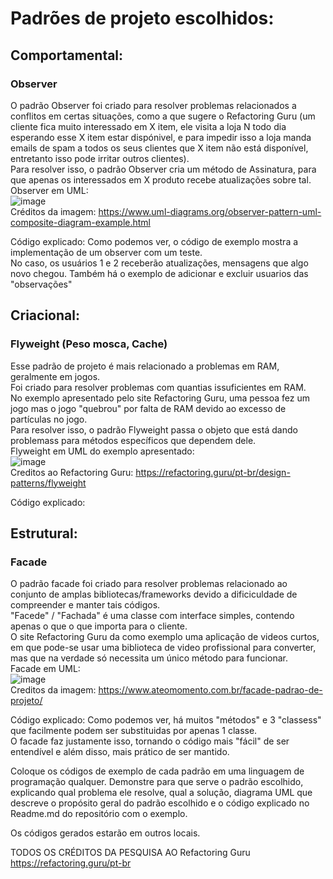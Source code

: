 # Padrões de projeto escolhidos:

## Comportamental:
### Observer 
O padrão Observer foi criado para resolver problemas relacionados a conflitos em certas situações, como a que sugere o Refactoring Guru (um cliente fica muito interessado em X item, ele visita a loja N todo dia esperando esse X item estar dispónivel, e para impedir isso a loja manda emails de spam a todos os seus clientes que X item não está disponível, entretanto isso pode irritar outros clientes).</br>
Para resolver isso, o padrão Observer cria um método de Assinatura, para que apenas os interessados em X produto recebe atualizações sobre tal.</br>
Observer em UML:</br>
![image](https://github.com/user-attachments/assets/f52a1be8-b9d7-4f8c-85ff-b97d6cff811b)</br>
Créditos da imagem: https://www.uml-diagrams.org/observer-pattern-uml-composite-diagram-example.html </br>

Código explicado: Como podemos ver, o código de exemplo mostra a implementação de um observer com um teste.</br>
No caso, os usuários 1 e 2 receberão atualizações, mensagens que algo novo chegou. Também há o exemplo de adicionar e excluir usuarios das "observações"</br> 

## Criacional:
### Flyweight (Peso mosca, Cache)
Esse padrão de projeto é mais relacionado a problemas em RAM, geralmente em jogos. </br>
Foi criado para resolver problemas com quantias issuficientes em RAM. </br> 
No exemplo apresentado pelo site Refactoring Guru, uma pessoa fez um jogo mas o jogo "quebrou" por falta de RAM devido ao excesso de partículas no jogo. </br>
Para resolver isso, o padrão Flyweight passa o objeto que está dando problemass para métodos específicos que dependem dele. </br>
Flyweight em UML do exemplo apresentado: </br>
![image](https://github.com/user-attachments/assets/83286482-7735-4846-a35d-fcd9ee265860) </br>
Creditos ao Refactoring Guru: https://refactoring.guru/pt-br/design-patterns/flyweight </br>

Código explicado: 

## Estrutural:
### Facade
O padrão facade foi criado para resolver problemas relacionado ao conjunto de amplas bibliotecas/frameworks devido a dificiculdade de compreender e manter tais códigos.</br>
"Facede" / "Fachada" é uma classe com interface simples, contendo apenas o que o que importa para o cliente.</br>
O site Refactoring Guru da como exemplo uma aplicação de videos curtos, em que pode-se usar uma biblioteca de video profissional para converter, mas que na verdade só necessita um único método para funcionar.</br>
Facade em UML:</br>
![image](https://github.com/user-attachments/assets/57b5a37c-bd35-4a71-8544-462910ed45b8)</br>
Creditos da imagem: https://www.ateomomento.com.br/facade-padrao-de-projeto/<br>

Código explicado: Como podemos ver, há muitos "métodos" e 3 "classess" que facilmente podem ser substituidas por apenas 1 classe.</br>
O facade faz justamente isso, tornando o código mais "fácil" de ser entendível e além disso, mais prático de ser mantido.</br>


Coloque os códigos de exemplo de cada padrão em uma linguagem de programação qualquer. 
Demonstre para que serve o padrão escolhido, explicando qual problema ele resolve, qual a solução, diagrama UML que descreve o propósito geral do padrão escolhido e o código explicado no Readme.md do repositório com o exemplo.

Os códigos gerados estarão em outros locais.

TODOS OS CRÉDITOS DA PESQUISA AO Refactoring Guru </br>
https://refactoring.guru/pt-br
